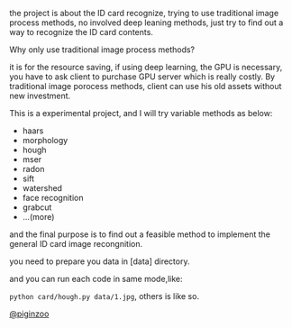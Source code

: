 the project is about the ID card recognize, trying to use traditional image process methods, no involved deep leaning methods, just try to find out a way to recognize the ID card contents.

Why only use traditional image process methods?

it is for the resource saving, if using deep learning, the GPU is necessary, you have to ask client to purchase GPU server which is really costly. By traditional image porocess methods, client can use his old assets without new investment.

This is a experimental project, and I will try variable methods as below:

- haars
- morphology
- hough 
- mser
- radon
- sift
- watershed
- face recognition
- grabcut
- ...(more)

and the final purpose is to find out a feasible method to implement the general ID card image recongnition.

you need to prepare you data in [data] directory.

and you can run each code in same mode,like:

`python card/hough.py data/1.jpg`, others is like so.

[@piginzoo](www.piginzoo.com)